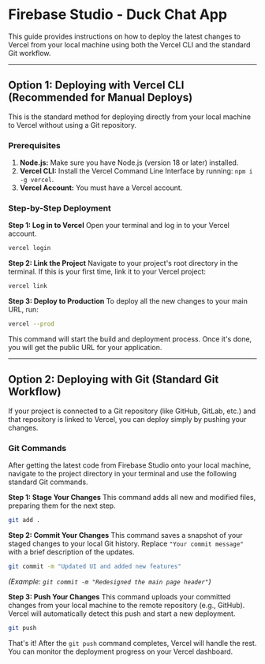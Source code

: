 # Firebase Studio - Duck Chat App

This guide provides instructions on how to deploy the latest changes to Vercel from your local machine using both the Vercel CLI and the standard Git workflow.

---

## Option 1: Deploying with Vercel CLI (Recommended for Manual Deploys)

This is the standard method for deploying directly from your local machine to Vercel without using a Git repository.

### Prerequisites

1.  **Node.js:** Make sure you have Node.js (version 18 or later) installed.
2.  **Vercel CLI:** Install the Vercel Command Line Interface by running: `npm i -g vercel`.
3.  **Vercel Account:** You must have a Vercel account.

### Step-by-Step Deployment

**Step 1: Log in to Vercel**
Open your terminal and log in to your Vercel account.
```bash
vercel login
```

**Step 2: Link the Project**
Navigate to your project's root directory in the terminal. If this is your first time, link it to your Vercel project:
```bash
vercel link
```

**Step 3: Deploy to Production**
To deploy all the new changes to your main URL, run:
```bash
vercel --prod
```
This command will start the build and deployment process. Once it's done, you will get the public URL for your application.

---

## Option 2: Deploying with Git (Standard Git Workflow)

If your project is connected to a Git repository (like GitHub, GitLab, etc.) and that repository is linked to Vercel, you can deploy simply by pushing your changes.

### Git Commands

After getting the latest code from Firebase Studio onto your local machine, navigate to the project directory in your terminal and use the following standard Git commands.

**Step 1: Stage Your Changes**
This command adds all new and modified files, preparing them for the next step.
```bash
git add .
```

**Step 2: Commit Your Changes**
This command saves a snapshot of your staged changes to your local Git history. Replace `"Your commit message"` with a brief description of the updates.
```bash
git commit -m "Updated UI and added new features"
```
*(Example: `git commit -m "Redesigned the main page header"`)*

**Step 3: Push Your Changes**
This command uploads your committed changes from your local machine to the remote repository (e.g., GitHub). Vercel will automatically detect this push and start a new deployment.
```bash
git push
```

That's it! After the `git push` command completes, Vercel will handle the rest. You can monitor the deployment progress on your Vercel dashboard.
